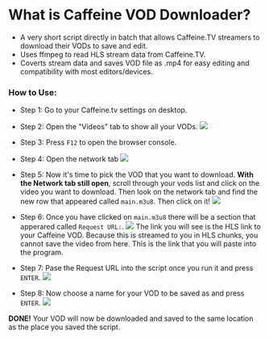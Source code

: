 # What is Caffeine VOD Downloader?

- A very short script directly in batch that allows Caffeine.TV streamers to download their VODs to save and edit.
- Uses ffmpeg to read HLS stream data from Caffeine.TV.
- Coverts stream data and saves VOD file as .mp4 for easy editing and compatibility with most editors/devices. 

### How to Use:

- Step 1:
Go to your Caffeine.tv settings on desktop. 

- Step 2:
Open the "Videos" tab to show all your VODs.
![](https://i.imgur.com/37LZKf4.gif)

- Step 3: 
Press `F12` to open the browser console. 

- Step 4: 
Open the network tab
![](https://i.imgur.com/l3vIivt.gif)

- Step 5: 
Now it's time to pick the VOD that you want to download. **With the Network tab still open**, scroll through your vods list and click on the video you want to download. 
Then look on the network tab and find the new row that appeared called `main.m3u8`. 
Then click on it!
![](https://klabsdev.com/Downloads/step5.gif)

- Step 6:
Once you have clicked on `main.m3u8` there will be a section that apperared called `Request URL:`. 
![](https://i.imgur.com/lN5h6Yd.png)
The link you will see is the HLS link to your Caffeine VOD. Because this is streamed to you in HLS chunks, you cannot save the video from here. This is the link that you will paste into the program. 

- Step 7: 
Pase the Request URL into the script once you run it and press `ENTER`.
![](https://i.imgur.com/B4qibSV.png)

- Step 8: 
Now choose a name for your VOD to be saved as and press `ENTER`.
![](https://i.imgur.com/AoxBSxu.png)

**DONE!** Your VOD will now be downloaded and saved to the same location as the place you saved the script. 
